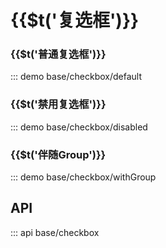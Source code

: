 # {{$t(\'复选框\')}}

### {{$t(\'普通复选框\')}}

::: demo base/checkbox/default

### {{$t(\'禁用复选框\')}}

::: demo base/checkbox/disabled

### {{$t(\'伴随Group\')}}

::: demo base/checkbox/withGroup

## API

::: api base/checkbox
